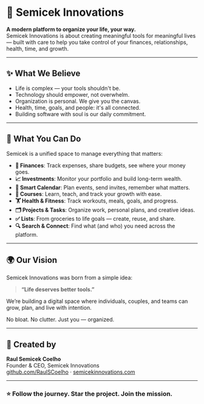 # 🌱 Semicek Innovations

**A modern platform to organize your life, your way.**  
Semicek Innovations is about creating meaningful tools for meaningful lives — built with care to help you take control of your finances, relationships, health, time, and growth.

---

## ✨ What We Believe

- Life is complex — your tools shouldn't be.
- Technology should empower, not overwhelm.
- Organization is personal. We give you the canvas.
- Health, time, goals, and people: it's all connected.
- Building software with soul is our daily commitment.

---

## 🧩 What You Can Do

Semicek is a unified space to manage everything that matters:

- **💸 Finances**: Track expenses, share budgets, see where your money goes.
- **📈 Investments**: Monitor your portfolio and build long-term wealth.
- **📅 Smart Calendar**: Plan events, send invites, remember what matters.
- **🧠 Courses**: Learn, teach, and track your growth with ease.
- **🏋️ Health & Fitness**: Track workouts, meals, goals, and progress.
- **🗂️ Projects & Tasks**: Organize work, personal plans, and creative ideas.
- **✅ Lists**: From groceries to life goals — create, reuse, and share.
- **🔍 Search & Connect**: Find what (and who) you need across the platform.

---

## 🌍 Our Vision

Semicek Innovations was born from a simple idea:

> **“Life deserves better tools.”**

We’re building a digital space where individuals, couples, and teams can grow, plan, and live with intention.

No bloat. No clutter. Just you — organized.

---

## 👤 Created by

**Raul Semicek Coelho**  
Founder & CEO, Semicek Innovations  
[github.com/RaulSCoelho](https://github.com/RaulSCoelho) · [semicekinnovations.com](https://semicekinnovations.com)

---

### ⭐ Follow the journey. Star the project. Join the mission.